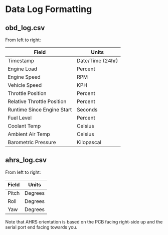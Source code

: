# Data Log Formatting

## obd_log.csv

From left to right:

| **Field** | **Units** |
| --------- | --------- |
| Timestamp | Date/Time (24hr) |
| Engine Load | Percent |
| Engine Speed | RPM |
| Vehicle Speed | KPH |
| Throttle Position | Percent |
| Relative Throttle Position | Percent |
| Runtime Since Engine Start | Seconds |
| Fuel Level | Percent |
| Coolant Temp | Celsius |
| Ambient Air Temp | Celsius |
| Barometric Pressure | Kilopascal |

## ahrs_log.csv

From left to right:

| **Field** | **Units** |
| --------- | --------- |
| Pitch | Degrees |
| Roll | Degrees |
| Yaw | Degrees |

Note that AHRS orientation is based on the PCB facing right-side up and the serial port end facing towards you.
